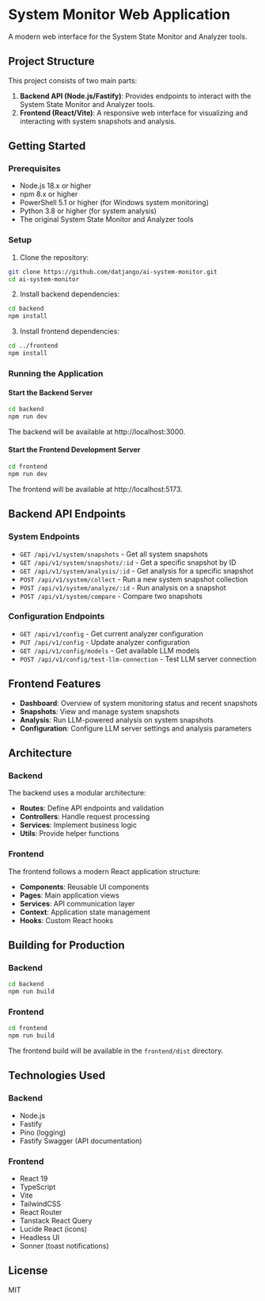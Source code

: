 # System Monitor Web Application

A modern web interface for the System State Monitor and Analyzer tools.

## Project Structure

This project consists of two main parts:

1. **Backend API (Node.js/Fastify)**: Provides endpoints to interact with the System State Monitor and Analyzer tools.
2. **Frontend (React/Vite)**: A responsive web interface for visualizing and interacting with system snapshots and analysis.

## Getting Started

### Prerequisites

- Node.js 18.x or higher
- npm 8.x or higher
- PowerShell 5.1 or higher (for Windows system monitoring)
- Python 3.8 or higher (for system analysis)
- The original System State Monitor and Analyzer tools

### Setup

1. Clone the repository:

```bash
git clone https://github.com/datjango/ai-system-monitor.git
cd ai-system-monitor
```

2. Install backend dependencies:

```bash
cd backend
npm install
```

3. Install frontend dependencies:

```bash
cd ../frontend
npm install
```

### Running the Application

#### Start the Backend Server

```bash
cd backend
npm run dev
```

The backend will be available at http://localhost:3000.

#### Start the Frontend Development Server

```bash
cd frontend
npm run dev
```

The frontend will be available at http://localhost:5173.

## Backend API Endpoints

### System Endpoints

- `GET /api/v1/system/snapshots` - Get all system snapshots
- `GET /api/v1/system/snapshots/:id` - Get a specific snapshot by ID
- `GET /api/v1/system/analysis/:id` - Get analysis for a specific snapshot
- `POST /api/v1/system/collect` - Run a new system snapshot collection
- `POST /api/v1/system/analyze/:id` - Run analysis on a snapshot
- `POST /api/v1/system/compare` - Compare two snapshots

### Configuration Endpoints

- `GET /api/v1/config` - Get current analyzer configuration
- `PUT /api/v1/config` - Update analyzer configuration
- `GET /api/v1/config/models` - Get available LLM models
- `POST /api/v1/config/test-llm-connection` - Test LLM server connection

## Frontend Features

- **Dashboard**: Overview of system monitoring status and recent snapshots
- **Snapshots**: View and manage system snapshots
- **Analysis**: Run LLM-powered analysis on system snapshots
- **Configuration**: Configure LLM server settings and analysis parameters

## Architecture

### Backend

The backend uses a modular architecture:

- **Routes**: Define API endpoints and validation
- **Controllers**: Handle request processing
- **Services**: Implement business logic
- **Utils**: Provide helper functions

### Frontend

The frontend follows a modern React application structure:

- **Components**: Reusable UI components
- **Pages**: Main application views
- **Services**: API communication layer
- **Context**: Application state management
- **Hooks**: Custom React hooks

## Building for Production

### Backend

```bash
cd backend
npm run build
```

### Frontend

```bash
cd frontend
npm run build
```

The frontend build will be available in the `frontend/dist` directory.

## Technologies Used

### Backend

- Node.js
- Fastify
- Pino (logging)
- Fastify Swagger (API documentation)

### Frontend

- React 19
- TypeScript
- Vite
- TailwindCSS
- React Router
- Tanstack React Query
- Lucide React (icons)
- Headless UI
- Sonner (toast notifications)

## License

MIT
